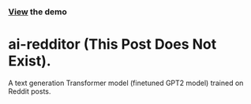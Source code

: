 ### [View](https://postdoesnotexist.com/wp) the demo

# ai-redditor (This Post Does Not Exist).
A text generation Transformer model (finetuned GPT2 model) trained on Reddit posts. 
